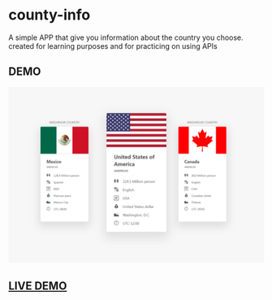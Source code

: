 # county-info
A simple APP that give you information about the country you choose. created for learning purposes and for practicing on using APIs 

## DEMO 
![country-info](country-info.png)

## [LIVE DEMO](https://abdelrhman-ahmed-kamal.github.io/country-info/)
